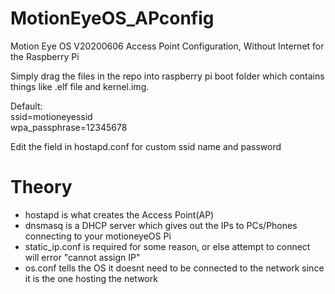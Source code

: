 # MotionEyeOS_APconfig
Motion Eye OS V20200606 Access Point Configuration, Without Internet for the Raspberry Pi

Simply drag the files in the repo into raspberry pi boot folder which contains things like .elf file and kernel.img.  

Default:  
ssid=motioneyessid  
wpa_passphrase=12345678

Edit the field in hostapd.conf for custom ssid name and password

# Theory  

* hostapd is what creates the Access Point(AP)
* dnsmasq is a DHCP server which gives out the IPs to PCs/Phones connecting to your motioneyeOS Pi
* static_ip.conf is required for some reason, or else attempt to connect will error "cannot assign IP"
* os.conf tells the OS it doesnt need to be connected to the network since it is the one hosting the network

